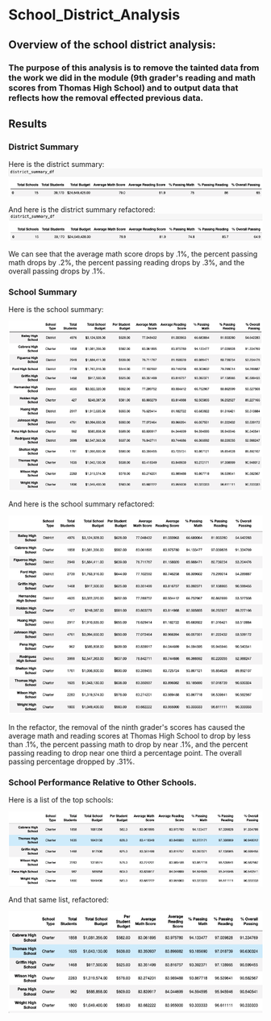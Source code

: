 # School_District_Analysis

## Overview of the school district analysis:

### The purpose of this analysis is to remove the tainted data from the work we did in the module (9th grader's reading and math scores from Thomas High School) and to output data that reflects how the removal effected previous data.

## Results

### District Summary

Here is the district summary:
![image_name](https://github.com/PirateSuit/School_District_Analysis/blob/main/results_photos/district_summary.png)

And here is the district summary refactored:
![image_name](https://github.com/PirateSuit/School_District_Analysis/blob/main/results_photos/district_summary_refactored.png)

We can see that the average math score drops by .1%, the percent passing math drops by .2%, the percent passing reading drops by .3%, and the overall passing drops by .1%.

### School Summary

Here is the school summary:

![image_name](https://github.com/PirateSuit/School_District_Analysis/blob/main/results_photos/school_summary.png)

And here is the school summary refactored:

![image_name](https://github.com/PirateSuit/School_District_Analysis/blob/main/results_photos/school_summary_refactored.png)

In the refactor, the removal of the ninth grader's scores has caused the average math and reading scores at Thomas High School to drop by less than .1%, the percent passing math to drop by near .1%, and the percent passing reading to drop near one third a percentage point. The overall passing percentage dropped by .31%.

### School Performance Relative to Other Schools.

Here is a list of the top schools:

![image_name](https://github.com/PirateSuit/School_District_Analysis/blob/main/results_photos/top_schools.png)

And that same list, refactored:

![image_name](https://github.com/PirateSuit/School_District_Analysis/blob/main/results_photos/top_schools_refactored.png)


